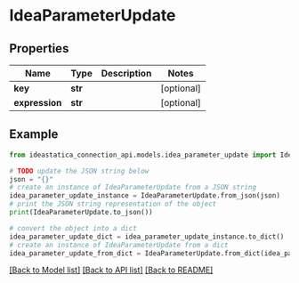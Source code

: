 # IdeaParameterUpdate


## Properties

Name | Type | Description | Notes
------------ | ------------- | ------------- | -------------
**key** | **str** |  | [optional] 
**expression** | **str** |  | [optional] 

## Example

```python
from ideastatica_connection_api.models.idea_parameter_update import IdeaParameterUpdate

# TODO update the JSON string below
json = "{}"
# create an instance of IdeaParameterUpdate from a JSON string
idea_parameter_update_instance = IdeaParameterUpdate.from_json(json)
# print the JSON string representation of the object
print(IdeaParameterUpdate.to_json())

# convert the object into a dict
idea_parameter_update_dict = idea_parameter_update_instance.to_dict()
# create an instance of IdeaParameterUpdate from a dict
idea_parameter_update_from_dict = IdeaParameterUpdate.from_dict(idea_parameter_update_dict)
```
[[Back to Model list]](../README.md#documentation-for-models) [[Back to API list]](../README.md#documentation-for-api-endpoints) [[Back to README]](../README.md)


